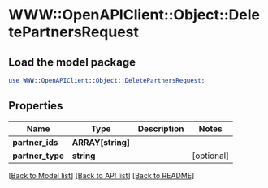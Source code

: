 # WWW::OpenAPIClient::Object::DeletePartnersRequest

## Load the model package
```perl
use WWW::OpenAPIClient::Object::DeletePartnersRequest;
```

## Properties
Name | Type | Description | Notes
------------ | ------------- | ------------- | -------------
**partner_ids** | **ARRAY[string]** |  | 
**partner_type** | **string** |  | [optional] 

[[Back to Model list]](../README.md#documentation-for-models) [[Back to API list]](../README.md#documentation-for-api-endpoints) [[Back to README]](../README.md)


